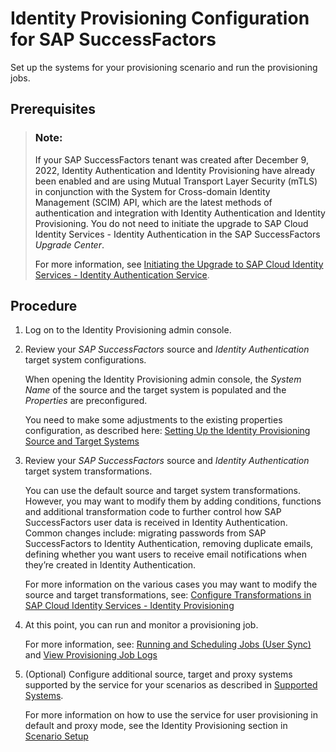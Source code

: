 <!-- loio24c929304fb84ec3a2fee3ca87edcf87 -->

# Identity Provisioning Configuration for SAP SuccessFactors

Set up the systems for your provisioning scenario and run the provisioning jobs.



<a name="loio24c929304fb84ec3a2fee3ca87edcf87__prereq_th3_rkt_krb"/>

## Prerequisites

> ### Note:  
> If your SAP SuccessFactors tenant was created after December 9, 2022, Identity Authentication and Identity Provisioning have already been enabled and are using Mutual Transport Layer Security \(mTLS\) in conjunction with the System for Cross-domain Identity Management \(SCIM\) API, which are the latest methods of authentication and integration with Identity Authentication and Identity Provisioning. You do not need to initiate the upgrade to SAP Cloud Identity Services - Identity Authentication in the SAP SuccessFactors *Upgrade Center*.
> 
> For more information, see [Initiating the Upgrade to SAP Cloud Identity Services - Identity Authentication Service](https://help.sap.com/docs/SAP_SUCCESSFACTORS_PLATFORM/568fdf1f14f14fd089a3cd15194d19cc/0271d9c4176e45ca9307e49230073240.html?version=latest).



## Procedure

1.  Log on to the Identity Provisioning admin console.

2.  Review your *SAP SuccessFactors* source and *Identity Authentication* target system configurations.

    When opening the Identity Provisioning admin console, the *System Name* of the source and the target system is populated and the *Properties* are preconfigured.

    You need to make some adjustments to the existing properties configuration, as described here: [Setting Up the Identity Provisioning Source and Target Systems](https://help.sap.com/docs/SAP_SUCCESSFACTORS_PLATFORM/568fdf1f14f14fd089a3cd15194d19cc/6efee5906dc6422285d16cbaccaf203c.html?version=latest)

3.  Review your *SAP SuccessFactors* source and *Identity Authentication* target system transformations.

    You can use the default source and target system transformations. However, you may want to modify them by adding conditions, functions and additional transformation code to further control how SAP SuccessFactors user data is received in Identity Authentication. Common changes include: migrating passwords from SAP SuccessFactors to Identity Authentication, removing duplicate emails, defining whether you want users to receive email notifications when they’re created in Identity Authentication.

    For more information on the various cases you may want to modify the source and target transformations, see: [Configure Transformations in SAP Cloud Identity Services - Identity Provisioning](https://help.sap.com/docs/SAP_SUCCESSFACTORS_PLATFORM/568fdf1f14f14fd089a3cd15194d19cc/19ecea22faed41888c7f2afc82fa8ee4.html?version=latest)

4.  At this point, you can run and monitor a provisioning job.

    For more information, see: [Running and Scheduling Jobs \(User Sync\)](https://help.sap.com/docs/SAP_SUCCESSFACTORS_PLATFORM/568fdf1f14f14fd089a3cd15194d19cc/02f401d638bd42e49fb7d39565189c3e.html?version=latest) and [View Provisioning Job Logs](https://help.sap.com/viewer/f48e822d6d484fa5ade7dda78b64d9f5/Cloud/en-US/e5b5176c17ae4ae4bd32ae07877ddd79.html)

5.  \(Optional\) Configure additional source, target and proxy systems supported by the service for your scenarios as described in [Supported Systems](https://help.sap.com/viewer/f48e822d6d484fa5ade7dda78b64d9f5/Cloud/en-US/81ca0c1b51b449daac240a18ee0d3ab1.html).

    For more information on how to use the service for user provisioning in default and proxy mode, see the Identity Provisioning section in [Scenario Setup](../40-scenario-setup/scenario-setup-ae9137c.md)


